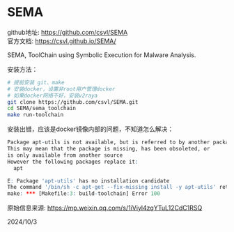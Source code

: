 # SEMA

github地址: https://github.com/csvl/SEMA  
官方文档: https://csvl.github.io/SEMA/  

SEMA, ToolChain using Symbolic Execution for Malware Analysis.  

安装方法：  
```bash
# 提前安装 git、make
# 安装docker，设置非root用户管理docker
# 如果docker网络不好，安装v2raya
git clone https://github.com/csvl/SEMA.git
cd SEMA/sema_toolchain
make run-toolchain
```

安装出错，应该是docker镜像内部的问题，不知道怎么解决：  
```r
Package apt-utils is not available, but is referred to by another package.
This may mean that the package is missing, has been obsoleted, or
is only available from another source
However the following packages replace it:
  apt

E: Package 'apt-utils' has no installation candidate
The command '/bin/sh -c apt-get --fix-missing install -y apt-utils' returned a non-zero code: 100
make: *** [Makefile:3: build-toolchain] Error 100
```


原始信息来源: https://mp.weixin.qq.com/s/1iViyl4zqYTuL12CdC1RSQ  


2024/10/3  
